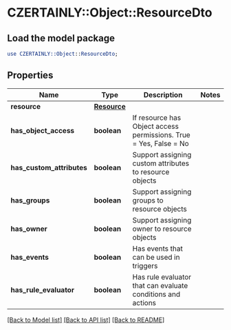 # CZERTAINLY::Object::ResourceDto

## Load the model package
```perl
use CZERTAINLY::Object::ResourceDto;
```

## Properties
Name | Type | Description | Notes
------------ | ------------- | ------------- | -------------
**resource** | [**Resource**](Resource.md) |  | 
**has_object_access** | **boolean** | If resource has Object access permissions. True &#x3D; Yes, False &#x3D; No | 
**has_custom_attributes** | **boolean** | Support assigning custom attributes to resource objects | 
**has_groups** | **boolean** | Support assigning groups to resource objects | 
**has_owner** | **boolean** | Support assigning owner to resource objects | 
**has_events** | **boolean** | Has events that can be used in triggers | 
**has_rule_evaluator** | **boolean** | Has rule evaluator that can evaluate conditions and actions | 

[[Back to Model list]](../README.md#documentation-for-models) [[Back to API list]](../README.md#documentation-for-api-endpoints) [[Back to README]](../README.md)


